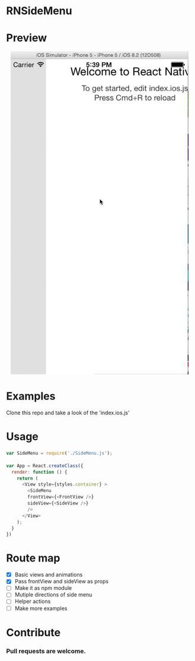 # RNSideMenu

# Preview
<p align="center">
  <img src="demo.gif" /> 
</p>

# Examples

Clone this repo and take a look of the 'index.ios.js'

# Usage

```javascript
var SideMenu = require('./SideMenu.js');

var App = React.createClass({
  render: function () {
    return (
      <View style={styles.container} >
        <SideMenu 
        frontView={<FrontView />}
        sideView={<SideView />}
        />
      </View>
    );
  }
})
```

# Route map
* [x] Basic views and animations
* [x] Pass frontView and sideView as props
* [ ] Make it as npm module
* [ ] Mutiple directions of side menu
* [ ] Helper actions 
* [ ] Make more examples

# Contribute
### Pull requests are welcome. 
